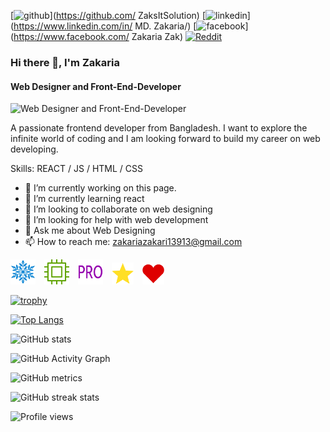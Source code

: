 [<img src='https://cdn.jsdelivr.net/npm/simple-icons@3.0.1/icons/github.svg' alt='github' height='40'>](https://github.com/ ZaksItSolution)  [<img src='https://cdn.jsdelivr.net/npm/simple-icons@3.0.1/icons/linkedin.svg' alt='linkedin' height='40'>](https://www.linkedin.com/in/ MD. Zakaria/)  [<img src='https://cdn.jsdelivr.net/npm/simple-icons@3.0.1/icons/facebook.svg' alt='facebook' height='40'>](https://www.facebook.com/ Zakaria Zak)  [<img src='https://cdn.jsdelivr.net/npm/simple-icons@3.0.1/icons/reddit.svg' alt='Reddit' height='40'>](https://www.reddit.com/user/zakaria_13913) 

### Hi there 👋, I'm Zakaria
#### Web Designer and Front-End-Developer
![Web Designer and Front-End-Developer](https://scontent.fcgp3-2.fna.fbcdn.net/v/t39.30808-6/271088022_475513457276317_985047471900529928_n.jpg?_nc_cat=108&ccb=1-7&_nc_sid=19026a&_nc_ohc=rw6wHNiQcaUAX_ASKqf&_nc_ht=scontent.fcgp3-2.fna&oh=00_AT_mgpTrn7L6dXUljgaUEqr3vfZp0_is-HDh21Pn6X5F2w&oe=63304F50)

A passionate frontend developer from Bangladesh. I want to explore the infinite world of coding and I am looking forward to build my career on web developing.

Skills:  REACT / JS / HTML / CSS

- 🔭 I’m currently working on this page. 
- 🌱 I’m currently learning react 
- 👯 I’m looking to collaborate on web designing 
- 🤔 I’m looking for help with web development 
- 💬 Ask me about Web Designing 
- 📫 How to reach me: zakariazakari13913@gmail.com 


 

<a href='https://archiveprogram.github.com/'><img src='https://raw.githubusercontent.com/acervenky/animated-github-badges/master/assets/acbadge.gif' width='40' height='40'></a> <a href='https://docs.github.com/en/developers'><img src='https://raw.githubusercontent.com/acervenky/animated-github-badges/master/assets/devbadge.gif' width='40' height='40'></a> <a href='https://github.com/pricing'><img src='https://raw.githubusercontent.com/acervenky/animated-github-badges/master/assets/pro.gif' width='40' height='40'></a> <a href='https://stars.github.com/'><img src='https://raw.githubusercontent.com/acervenky/animated-github-badges/master/assets/starbadge.gif' width='35' height='35'></a> <a href='https://docs.github.com/en/github/supporting-the-open-source-community-with-github-sponsors'><img src='https://raw.githubusercontent.com/acervenky/animated-github-badges/master/assets/sponsorbadge.gif' width='35' height='35'></a> 

[![trophy](https://github-profile-trophy.vercel.app/?username=ZaksItSolution)](https://github.com/ryo-ma/github-profile-trophy)

[![Top Langs](https://github-readme-stats.vercel.app/api/top-langs/?username=ZaksItSolution)](https://github.com/anuraghazra/github-readme-stats)

![GitHub stats](https://github-readme-stats.vercel.app/api?username=ZaksItSolution&show_icons=true&count_private=true)  

![GitHub Activity Graph](https://activity-graph.herokuapp.com/graph?username=ZaksItSolution)  

![GitHub metrics](https://metrics.lecoq.io/ZaksItSolution)  

![GitHub streak stats](https://github-readme-streak-stats.herokuapp.com/?user=ZaksItSolution)  

![Profile views](https://gpvc.arturio.dev/ZaksItSolution)  
